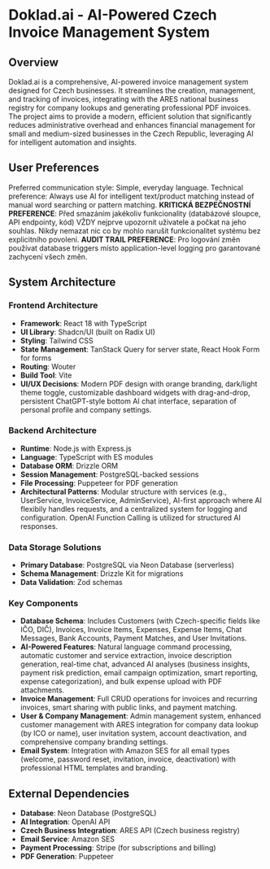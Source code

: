 # Doklad.ai - AI-Powered Czech Invoice Management System

## Overview

Doklad.ai is a comprehensive, AI-powered invoice management system designed for Czech businesses. It streamlines the creation, management, and tracking of invoices, integrating with the ARES national business registry for company lookups and generating professional PDF invoices. The project aims to provide a modern, efficient solution that significantly reduces administrative overhead and enhances financial management for small and medium-sized businesses in the Czech Republic, leveraging AI for intelligent automation and insights.

## User Preferences

Preferred communication style: Simple, everyday language.
Technical preference: Always use AI for intelligent text/product matching instead of manual word searching or pattern matching.
**KRITICKÁ BEZPEČNOSTNÍ PREFERENCE**: Před smazáním jakékoliv funkcionality (databázové sloupce, API endpointy, kód) VŽDY nejprve upozornit uživatele a počkat na jeho souhlas. Nikdy nemazat nic co by mohlo narušit funkcionalitet systému bez explicitního povolení.
**AUDIT TRAIL PREFERENCE**: Pro logování změn používat database triggers místo application-level logging pro garantované zachycení všech změn.

## System Architecture

### Frontend Architecture
- **Framework**: React 18 with TypeScript
- **UI Library**: Shadcn/UI (built on Radix UI)
- **Styling**: Tailwind CSS
- **State Management**: TanStack Query for server state, React Hook Form for forms
- **Routing**: Wouter
- **Build Tool**: Vite
- **UI/UX Decisions**: Modern PDF design with orange branding, dark/light theme toggle, customizable dashboard widgets with drag-and-drop, persistent ChatGPT-style bottom AI chat interface, separation of personal profile and company settings.

### Backend Architecture
- **Runtime**: Node.js with Express.js
- **Language**: TypeScript with ES modules
- **Database ORM**: Drizzle ORM
- **Session Management**: PostgreSQL-backed sessions
- **File Processing**: Puppeteer for PDF generation
- **Architectural Patterns**: Modular structure with services (e.g., UserService, InvoiceService, AdminService), AI-first approach where AI flexibily handles requests, and a centralized system for logging and configuration. OpenAI Function Calling is utilized for structured AI responses.

### Data Storage Solutions
- **Primary Database**: PostgreSQL via Neon Database (serverless)
- **Schema Management**: Drizzle Kit for migrations
- **Data Validation**: Zod schemas

### Key Components
- **Database Schema**: Includes Customers (with Czech-specific fields like IČO, DIČ), Invoices, Invoice Items, Expenses, Expense Items, Chat Messages, Bank Accounts, Payment Matches, and User Invitations.
- **AI-Powered Features**: Natural language command processing, automatic customer and service extraction, invoice description generation, real-time chat, advanced AI analyses (business insights, payment risk prediction, email campaign optimization, smart reporting, expense categorization), and bulk expense upload with PDF attachments.
- **Invoice Management**: Full CRUD operations for invoices and recurring invoices, smart sharing with public links, and payment matching.
- **User & Company Management**: Admin management system, enhanced customer management with ARES integration for company data lookup (by ICO or name), user invitation system, account deactivation, and comprehensive company branding settings.
- **Email System**: Integration with Amazon SES for all email types (welcome, password reset, invitation, invoice, deactivation) with professional HTML templates and branding.

## External Dependencies

- **Database**: Neon Database (PostgreSQL)
- **AI Integration**: OpenAI API
- **Czech Business Integration**: ARES API (Czech business registry)
- **Email Service**: Amazon SES
- **Payment Processing**: Stripe (for subscriptions and billing)
- **PDF Generation**: Puppeteer